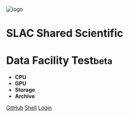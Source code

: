 
![logo](sdf.svg ':size=200')

<h1 style="font-weight: bold;">SLAC Shared Scientific</h1>
<h1 style="font-weight: bold;">Data Facility Test<small>beta</small></h1>

- **CPU**
- **GPU**
- **Storage**
- **Archive**

[GitHub](https://github.com/slaclab/sdf-docs/)
[Shell](/pun/sys/shell/ssh/sdf.slac.stanford.edu ':ignore')
[Login](/pun/sys/dashboard ':ignore')

